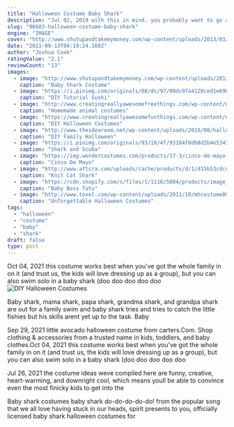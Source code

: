 ```yaml
---
title: "Halloween Costume Baby Shark"
description: "Jul 02, 2019 with this in mind, you probably want to go all out but are struggling to figure out some college halloween costume ideas! make the best of your college years by going out on"
slug: "96603-halloween-costume-baby-shark"
engine: "IMAGE"
cover: "http://www.shutupandtakemymoney.com/wp-content/uploads/2013/03/baby-shark-costume.jpg"
date: "2021-09-13T04:19:24.160Z"
author: "Joshua Cook"
ratingValue: "2.1"
reviewCount: "13"
images:
  - image: "http://www.shutupandtakemymoney.com/wp-content/uploads/2013/03/baby-shark-costume.jpg"
    caption: "Baby Shark Costume"
  - image: "https://i.pinimg.com/originals/08/dc/97/08dc97a4120ced1e6900d4e9df4a7114.jpg"
    caption: "DIY Tutorial Sushi"
  - image: "http://www.creatingreallyawesomefreethings.com/wp-content/uploads/2014/09/Panda-1-COVER.jpg"
    caption: "Homemade animal costumes"
  - image: "https://www.creatingreallyawesomefunthings.com/wp-content/uploads/2015/11/Pinata-1.jpg"
    caption: "DIY Halloween Costumes"
  - image: "http://www.theidearoom.net/wp-content/uploads/2016/08/halloween2014web-8.jpg"
    caption: "DIY Family Halloween"
  - image: "https://i.pinimg.com/originals/93/18/4f/93184f0db8d2b4e5343c9fe60b2db4e0.jpg"
    caption: "Shark and Scuba"
  - image: "https://img.wondercostumes.com/products/17-3/cinco-de-mayo-piggyback-costume.jpg"
    caption: "Cinco De Mayo"
  - image: "http://www.aftcra.com/uploads/cache/products/d/1/d15b53cdcc2d4ec2bf48d5bb5165bdf3d33144f2_176474_405993_579x.jpg"
    caption: "Knit Cat Shark"
  - image: "https://cdn.shopify.com/s/files/1/1116/5084/products/image_addb3a02-b976-4658-8486-606c39d78461_grande.jpg?v=1575931857"
    caption: "Baby Boss Tutu"
  - image: "http://www.toxel.com/wp-content/uploads/2011/10/mhcostume09.jpg"
    caption: "Unforgettable Halloween Costumes"
tags:
  - "halloween"
  - "costume"
  - "baby"
  - "shark"
draft: false
type: post
---
```


Oct 04, 2021 this costume works best when you've got the whole family in on it (and trust us, the kids will love dressing up as a group), but you can also swim solo in a baby shark (doo doo doo doo doo
![DIY Halloween Costumes](https://www.creatingreallyawesomefunthings.com/wp-content/uploads/2015/11/Pinata-1.jpg "DIY Halloween Costumes")

Baby shark, mama shark, papa shark, grandma shark, and grandpa shark are out for a family swim and baby shark tries and tries to catch the little fishies but his skills arent yet up to the task.  Baby
<!--inArticleAds-->

<!--galleryOne-->

Sep 29, 2021 little avocado halloween costume from carters.Com. Shop clothing & accessories from a trusted name in kids, toddlers, and baby clothes.Oct 04, 2021 this costume works best when you've got the whole family in on it (and trust us, the kids will love dressing up as a group), but you can also swim solo in a baby shark (doo doo doo doo doo
<!--inArticleAds-->

<!--galleryTwo-->

Jul 26, 2021 the costume ideas weve compiled here are funny, creative, heart-warming, and downright cool, which means youll be able to convince even the most finicky kids to get into the
<!--galleryThree-->

Baby shark costumes baby shark do-do-do-do-do! from the popular song that we all love having stuck in our heads, spirit presents to you, officially licensed baby shark halloween costumes for